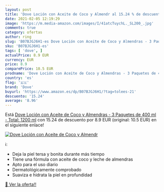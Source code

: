 ```yaml
---
layout: post
title: 'Dove Loción con Aceite de Coco y Almendr al 15.24 % de descuento'
date: 2021-02-05 12:19:29
image: 'https://m.media-amazon.com/images/I/41atcTuychL._SL200_.jpg'
comments: true
category: ofertas
author: ring
slug: 'B07BJGJ6H1-es Dove Loción con Aceite de Coco y Almendras - 3 Paquetes de...'
sku: 'B07BJGJ6H1-es'
tags: [ 'dove', ]
actualPrice: 8.9 EUR
currency: EUR
price: 8.9
comparePrice: 10.5 EUR
prodname: 'Dove Loción con Aceite de Coco y Almendras - 3 Paquetes de 400 ml - Total: 1200 ml'
country: 'es'
flag: '🇪🇸'
brand: 'Dove'
buyurl: 'https://www.amazon.es/dp/B07BJGJ6H1/?tag=tolees-21'
descuento: '15.24'
average: '8.96'
---
```


Está [Dove Loción con Aceite de Coco y Almendras - 3 Paquetes de 400 ml - Total: 1200 ml](https://www.amazon.es/dp/B07BJGJ6H1/?tag=tolees-21) con 15.24 de descuento por 8.9 EUR (original: 10.5 EUR) en el siguiente enlace!

[![Dove Loción con Aceite de Coco y Almendr](https://m.media-amazon.com/images/I/41atcTuychL._SL200_.jpg)](https://www.amazon.es/dp/B07BJGJ6H1/?tag=tolees-21)

ℹ️:

- Deja la piel tersa y bonita durante más tiempo
- Tiene una fórmula con aceite de coco y leche de almendras
- Apto para el uso diario
- Dermatológicamente comprobado
- Suaviza e hidrata la piel en profundidad

[🛒 Ver la oferta!!](https://www.amazon.es/dp/B07BJGJ6H1/?tag=tolees-21)
